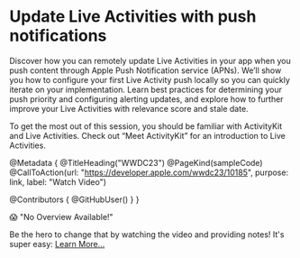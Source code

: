 # Update Live Activities with push notifications

Discover how you can remotely update Live Activities in your app when you push content through Apple Push Notification service (APNs). We’ll show you how to configure your first Live Activity push locally so you can quickly iterate on your implementation. Learn best practices for determining your push priority and configuring alerting updates, and explore how to further improve your Live Activities with relevance score and stale date.

To get the most out of this session, you should be familiar with ActivityKit and Live Activities. Check out “Meet ActivityKit” for an introduction to Live Activities.

@Metadata {
   @TitleHeading("WWDC23")
   @PageKind(sampleCode)
   @CallToAction(url: "https://developer.apple.com/wwdc23/10185", purpose: link, label: "Watch Video")

   @Contributors {
      @GitHubUser(<replace this with your GitHub handle>)
   }
}

😱 "No Overview Available!"

Be the hero to change that by watching the video and providing notes! It's super easy:
 [Learn More…](https://wwdcnotes.github.io/WWDCNotes/documentation/wwdcnotes/contributing)

